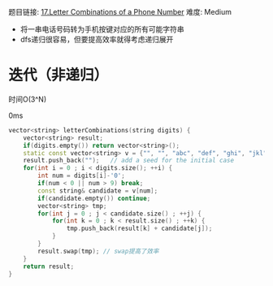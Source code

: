 题目链接: [17.Letter Combinations of a Phone Number][1]
难度: Medium

- 将一串电话号码转为手机按键对应的所有可能字符串
- dfs递归很容易，但要提高效率就得考虑递归展开

# 迭代（非递归）
时间O(3^N)

0ms
```cpp
vector<string> letterCombinations(string digits) {
    vector<string> result;
    if(digits.empty()) return vector<string>();
    static const vector<string> v = {"", "", "abc", "def", "ghi", "jkl", "mno", "pqrs", "tuv", "wxyz"};
    result.push_back("");   // add a seed for the initial case
    for(int i = 0 ; i < digits.size(); ++i) {
        int num = digits[i]-'0';
        if(num < 0 || num > 9) break;
        const string& candidate = v[num];
        if(candidate.empty()) continue;
        vector<string> tmp;
        for(int j = 0 ; j < candidate.size() ; ++j) {
            for(int k = 0 ; k < result.size() ; ++k) {
                tmp.push_back(result[k] + candidate[j]);
            }
        }
        result.swap(tmp); // swap提高了效率
    }
    return result;
}
```

[1]: https://leetcode.com/problems/letter-combinations-of-a-phone-number/